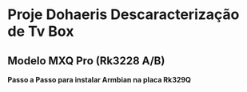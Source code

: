 
# Proje  Dohaeris Descaracterização de Tv Box
## Modelo MXQ Pro (Rk3228 A/B)
**Passo a Passo para instalar Armbian na placa Rk329Q**
